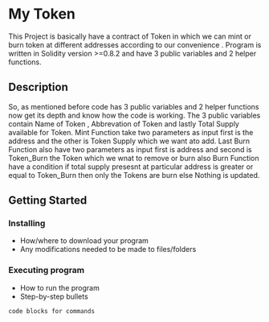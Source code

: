 # My Token
This Project is basically have a contract of Token in which we can mint or burn token at different addresses according to our convenience . Program is written in Solidity version >=0.8.2 and have 3 public variables and 2 helper functions.

## Description
So, as mentioned before code has 3 public variables and 2 helper functions now get its depth and know how the code is working.
The 3 public variables contain Name of Token , Abbrevation of Token and lastly Total Supply available for Token. Mint Function take two parameters as input first is the address and the other is Token Supply which we want ato add. Last Burn Function also have two parameters as input first is address and second is Token_Burn the Token which we wnat to remove or burn also Burn Function have a condition if total supply presesnt at particular address is greater or equal to Token_Burn then only the Tokens are burn else Nothing is updated.

## Getting Started

### Installing

* How/where to download your program
* Any modifications needed to be made to files/folders

### Executing program

* How to run the program
* Step-by-step bullets
```
code blocks for commands
```

